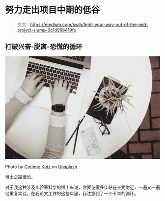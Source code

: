 # 努力走出项目中期的低谷

> 原文：<https://medium.com/swlh/fight-your-way-out-of-the-mid-project-slump-3e1d96b419fe>

## 打破兴奋-脱离-恐慌的循环

![](img/b2ce41c2f9f303d22f470fd749883adb.png)

Photo by [Corinne Kutz](https://unsplash.com/photos/tMI2_-r5Nfo?utm_source=unsplash&utm_medium=referral&utm_content=creditCopyText) on [Unsplash](https://unsplash.com/search/photos/woman-macbook?utm_source=unsplash&utm_medium=referral&utm_content=creditCopyText)

博士之路很长。

对于我这种涉及实验室科学的博士来说，你要花很多年站在长凳附近，一遍又一遍地重复实验。在我论文工作的这些年里，我注意到了一个不幸的循环。
